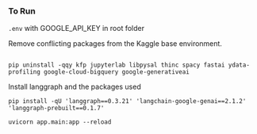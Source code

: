 ### To Run

`.env` with GOOGLE_API_KEY in root folder

Remove conflicting packages from the Kaggle base environment.

```

pip uninstall -qqy kfp jupyterlab libpysal thinc spacy fastai ydata-profiling google-cloud-bigquery google-generativeai
```
Install langgraph and the packages used


```
pip install -qU 'langgraph==0.3.21' 'langchain-google-genai==2.1.2' 'langgraph-prebuilt==0.1.7'
```

```
uvicorn app.main:app --reload
```

